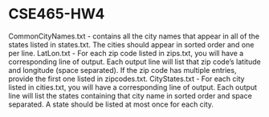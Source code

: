 # CSE465-HW4
CommonCityNames.txt - contains all the city names that appear in all of the states listed in states.txt. The cities should appear in sorted order and one per line.
LatLon.txt - For each zip code listed in zips.txt, you will have a corresponding line of output. Each output line will list that zip code’s latitude and longitude (space separated). If the zip code has multiple entries, provide the first one listed in zipcodes.txt.
CityStates.txt - For each city listed in cities.txt, you will have a corresponding line of output. Each output line will list the states containing that city name in sorted order and space separated. A state should be listed at most once for each city.

